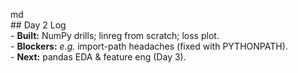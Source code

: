 md<br>## Day 2 Log<br>- **Built:** NumPy drills; linreg from scratch; loss plot.<br>- **Blockers:** <em>e.g.</em> import-path headaches (fixed with PYTHONPATH).<br>- **Next:** pandas EDA & feature eng (Day 3).<br>